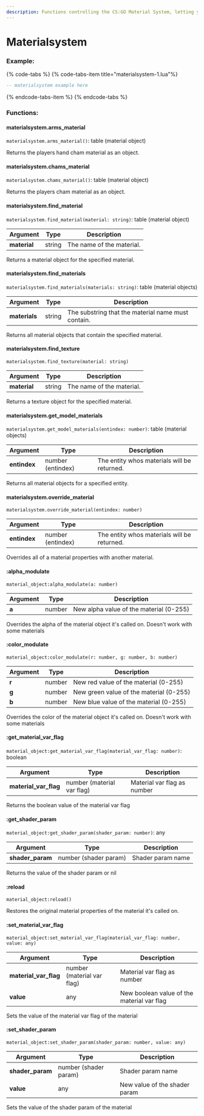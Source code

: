 ```yaml
---
description: Functions controlling the CS:GO Material System, letting you modulate, swap, remove materials and set their shader params / material vars
---
```


# Materialsystem

### Example:

{% code-tabs %}
{% code-tabs-item  title="materialsystem-1.lua"%}
```lua
-- materialsystem example here
```

{% endcode-tabs-item %}
{% endcode-tabs %}

### Functions:
#### materialsystem.arms_material

`materialsystem.arms_material()`: table (material object)

Returns the players hand cham material as an object.


#### materialsystem.chams_material

`materialsystem.chams_material()`: table (material object)

Returns the players cham material as an object.


#### materialsystem.find_material

`materialsystem.find_material(material: string)`: table (material object)

Argument | Type | Description
-------- | ---- | -----------
  **material** | string | The name of the material.

Returns a material object for the specified material.


#### materialsystem.find_materials

`materialsystem.find_materials(materials: string)`: table (material objects)

Argument | Type | Description
-------- | ---- | -----------
  **materials** | string | The substring that the material name must contain.

Returns all material objects that contain the specified material.


#### materialsystem.find_texture

`materialsystem.find_texture(material: string)`

Argument | Type | Description
-------- | ---- | -----------
  **material** | string | The name of the material.

Returns a texture object for the specified material.


#### materialsystem.get_model_materials

`materialsystem.get_model_materials(entindex: number)`: table (material objects)

Argument | Type | Description
-------- | ---- | -----------
  **entindex** | number (entindex) | The entity whos materials will be returned.

Returns all material objects for a specified entity.


#### materialsystem.override_material

`materialsystem.override_material(entindex: number)`

Argument | Type | Description
-------- | ---- | -----------
  **entindex** | number (entindex) | The entity whos materials will be returned.

Overrides all of a material properties with another material.


#### :alpha_modulate

`material_object:alpha_modulate(a: number)`

Argument | Type | Description
-------- | ---- | -----------
  **a** | number | New alpha value of the material (0-255)

Overrides the alpha of the material object it's called on. Doesn't work with some materials


#### :color_modulate

`material_object:color_modulate(r: number, g: number, b: number)`

Argument | Type | Description
-------- | ---- | -----------
  **r** | number | New red value of the material (0-255)
  **g** | number | New green value of the material (0-255)
  **b** | number | New blue value of the material (0-255)

Overrides the color of the material object it's called on. Doesn't work with some materials


#### :get_material_var_flag

`material_object:get_material_var_flag(material_var_flag: number)`: boolean

Argument | Type | Description
-------- | ---- | -----------
  **material_var_flag** | number (material var flag) | Material var flag as number

Returns the boolean value of the material var flag


#### :get_shader_param

`material_object:get_shader_param(shader_param: number)`: any

Argument | Type | Description
-------- | ---- | -----------
  **shader_param** | number (shader param) | Shader param name

Returns the value of the shader param or nil


#### :reload

`material_object:reload()`

Restores the original material properties of the material it's called on.


#### :set_material_var_flag

`material_object:set_material_var_flag(material_var_flag: number, value: any)`

Argument | Type | Description
-------- | ---- | -----------
  **material_var_flag** | number (material var flag) | Material var flag as number
  **value** | any | New boolean value of the material var flag

Sets the value of the material var flag of the material


#### :set_shader_param

`material_object:set_shader_param(shader_param: number, value: any)`

Argument | Type | Description
-------- | ---- | -----------
  **shader_param** | number (shader param) | Shader param name
  **value** | any | New value of the shader param

Sets the value of the shader param of the material

